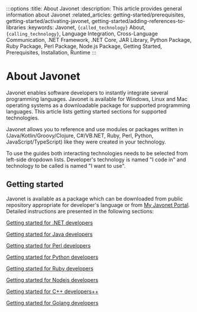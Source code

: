 :::options
:title: About Javonet
:description: This article provides general information about Javonet
:related_articles: getting-started/prerequisites, getting-started/activating-javonet, getting-started/adding-references-to-libraries
:keywords: Javonet, `{called_technology}` About, `{calling_technology}`, Language Integration, Cross-Language Communication, .NET Framework, .NET Core, JAR Library, Python Package, Ruby Package, Perl Package, Node.js Package, Getting Started, Prerequisites, Installation, Runtime
:::

# About Javonet  
      
Javonet enables software developers to instantly integrate several programming languages. Javonet is available for Windows, Linux and Mac operating systems as a downloadable package for supported programming languages. This article lists getting started sections for supported technologies.  
  
Javonet allows you to reference and use modules or packages written in (Java/Kotlin/Groovy/Clojure, C#/VB.NET, Ruby, Perl, Python, JavaScript/TypeScript) like they were created in your technology.  
  
To use the guides both interacting technologies needs to be selected from left-side dropdown lists. Developer's technology is named "I code in" and technology to be called is named "I want to use".   
  
## Getting started  
  
Javonet is available as a package which can be downloaded from public repository appropriate for developer's language or from [My Javonet Portal](https://my.javonet.com). Detailed instructions are presented in the following sections:  
  
[Getting started for .NET developers](/guides/v2/csharp/`{called_technology}`/getting-started/getting-started-dotnet)  

  
[Getting started for Java developers](/guides/v2/java/`{called_technology}`/getting-started/getting-started-java)  

  
[Getting started for Perl developers](/guides/v2/perl/`{called_technology}`/getting-started/getting-started-perl)  

  
[Getting started for Python developers](/guides/v2/python/`{called_technology}`/getting-started/getting-started-python)  

  
[Getting started for Ruby developers](/guides/v2/ruby/`{called_technology}`/getting-started/getting-started-ruby)  

  
[Getting started for Nodejs developers](/guides/v2/javascript/`{called_technology}`/getting-started/getting-started-nodejs)  

  
[Getting started for C++ developers++](/guides/v2/cpp/`{called_technology}`/getting-started/getting-started-cpp)  

  
[Getting started for Golang developers](/guides/v2/golang/`{called_technology}`/getting-started/getting-started-golang)    
  
